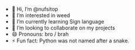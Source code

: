 - 👋 Hi, I’m @nufsitop
- 👀 I’m interested in weed
- 🌱 I’m currently learning Sign language
- 💞️ I’m looking to collaborate on my projects
- 😄 Pronouns: bro / brah
- ⚡ Fun fact: Python was not named after a snake.

<!---
nufsitop/nufsitop is a ✨ special ✨ bro
--->
